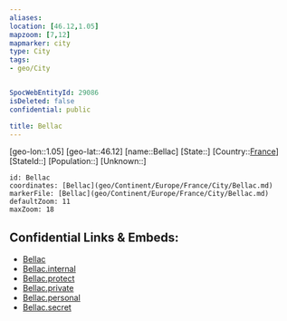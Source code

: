 ```yaml
---
aliases: 
location: [46.12,1.05]
mapzoom: [7,12] 
mapmarker: city 
type: City
tags:
- geo/City


SpocWebEntityId: 29086
isDeleted: false
confidential: public

title: Bellac
---
```

[geo-lon::1.05]
[geo-lat::46.12]
[name::Bellac]
[State::]
[Country::[France](geo/Continent/Europe/France.md)]
[StateId::]
[Population::]
[Unknown::]


```leaflet
id: Bellac
coordinates: [Bellac](geo/Continent/Europe/France/City/Bellac.md)
markerFile: [Bellac](geo/Continent/Europe/France/City/Bellac.md)
defaultZoom: 11 
maxZoom: 18
```


## Confidential Links & Embeds: 
- [Bellac](../../../../../../_public/geo/Continent/Europe/France/City/Bellac.md) 
- [Bellac.internal](../../../../../../_internal/geo/Continent/Europe/France/City/Bellac.internal.md) 
- [Bellac.protect](../../../../../../_protect/geo/Continent/Europe/France/City/Bellac.protect.md) 
- [Bellac.private](../../../../../../_private/geo/Continent/Europe/France/City/Bellac.private.md) 
- [Bellac.personal](../../../../../../_personal/geo/Continent/Europe/France/City/Bellac.personal.md) 
- [Bellac.secret](../../../../../../_secret/geo/Continent/Europe/France/City/Bellac.secret.md) 
